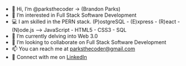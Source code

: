 - 👋  Hi, I’m @parksthecoder -> (Brandon Parks)
- 👀  I’m interested in Full Stack Software Development
- 💻  I am skilled in the PERN stack. (P)ostgreSQL - (E)xpress - (R)eact - (N)ode.js --> JavaScript - HTML5 - CSS3 - SQL
- 🌱  I’m currently delving into Web 3.0
- 💞️  I’m looking to collaborate on Full Stack Software Development
- 📫  You can reach me at parksthecoder@gmail.com
- 🍻  Connect with me on [LinkedIn](linkedin.com/in/brandon-parks-software-dev)

<!---
parksthecoder/parksthecoder is a ✨ special ✨ repository because its `README.md` (this file) appears on your GitHub profile.
You can click the Preview link to take a look at your changes.
--->
